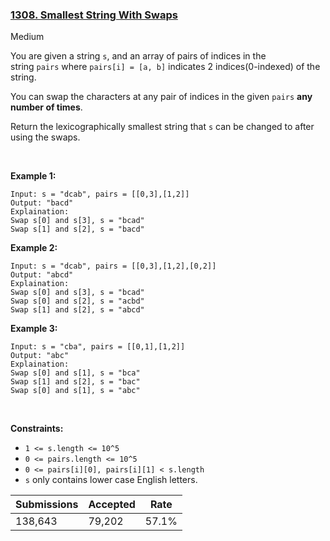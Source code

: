 ### [1308. Smallest String With Swaps](https://leetcode.com/problems/smallest-string-with-swaps/)

Medium

You are given a string `` s ``, and an array of pairs of indices in the string `` pairs `` where `` pairs[i] = [a, b] `` indicates 2 indices(0-indexed) of the string.

You can swap the characters at any pair of indices in the given `` pairs `` __any number of times__.

Return the lexicographically smallest string that `` s `` can be changed to after using the swaps.

 

__Example 1:__

```
Input: s = "dcab", pairs = [[0,3],[1,2]]
Output: "bacd"
Explaination: 
Swap s[0] and s[3], s = "bcad"
Swap s[1] and s[2], s = "bacd"
```

__Example 2:__

```
Input: s = "dcab", pairs = [[0,3],[1,2],[0,2]]
Output: "abcd"
Explaination: 
Swap s[0] and s[3], s = "bcad"
Swap s[0] and s[2], s = "acbd"
Swap s[1] and s[2], s = "abcd"
```

__Example 3:__

```
Input: s = "cba", pairs = [[0,1],[1,2]]
Output: "abc"
Explaination: 
Swap s[0] and s[1], s = "bca"
Swap s[1] and s[2], s = "bac"
Swap s[0] and s[1], s = "abc"
```

 

__Constraints:__

*   `` 1 <= s.length <= 10^5 ``
*   `` 0 <= pairs.length <= 10^5 ``
*   `` 0 <= pairs[i][0], pairs[i][1] < s.length ``
*   `` s `` only contains lower case English letters.

| Submissions    | Accepted     | Rate   |
| -------------- | ------------ | ------ |
| 138,643 | 79,202 | 57.1% |